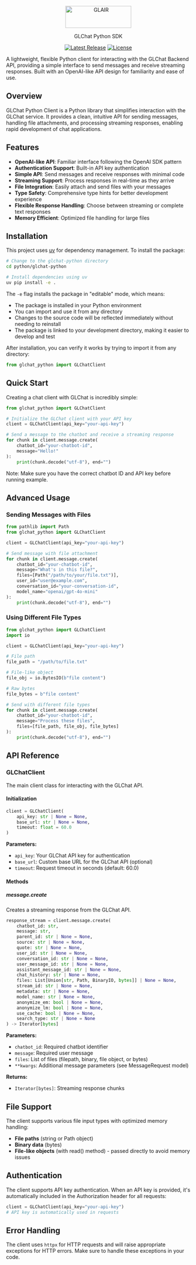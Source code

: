 <p align="center">
  <a href="https://docs.glair.ai" target="_blank">
    <picture>
      <source media="(prefers-color-scheme: dark)" srcset="https://glair-chart.s3.ap-southeast-1.amazonaws.com/images/glair-horizontal-logo-blue.png">
      <source media="(prefers-color-scheme: light)" srcset="https://glair-chart.s3.ap-southeast-1.amazonaws.com/images/glair-horizontal-logo-color.png">
      <img alt="GLAIR" src="https://glair-chart.s3.ap-southeast-1.amazonaws.com/images/glair-horizontal-logo-color.png" width="180" height="60" style="max-width: 100%;">
    </picture>
  </a>
</p>

<p align="center">
  GLChat Python SDK
<p>

<p align="center">
    <a href="https://github.com/glair-ai/glchat-sdk/releases"><img src="https://img.shields.io/npm/v/@gdplabs/glchat-sdk" alt="Latest Release"></a>
    <a href="https://github.com/glair-ai/glchat-sdk/blob/main/LICENSE"><img src="https://img.shields.io/npm/l/@gdplabs/glchat-sdk" alt="License"></a>
</p>

A lightweight, flexible Python client for interacting with the GLChat Backend API, providing a simple interface to send messages and receive streaming responses. Built with an OpenAI-like API design for familiarity and ease of use.

## Overview

GLChat Python Client is a Python library that simplifies interaction with the GLChat service. It provides a clean, intuitive API for sending messages, handling file attachments, and processing streaming responses, enabling rapid development of chat applications.

## Features

- **OpenAI-like API**: Familiar interface following the OpenAI SDK pattern
- **Authentication Support**: Built-in API key authentication
- **Simple API**: Send messages and receive responses with minimal code
- **Streaming Support**: Process responses in real-time as they arrive
- **File Integration**: Easily attach and send files with your messages
- **Type Safety**: Comprehensive type hints for better development experience
- **Flexible Response Handling**: Choose between streaming or complete text responses
- **Memory Efficient**: Optimized file handling for large files

## Installation

This project uses [uv](https://docs.astral.sh/uv/getting-started/) for dependency management. To install the package:

```bash
# Change to the glchat-python directory
cd python/glchat-python

# Install dependencies using uv
uv pip install -e .
```

The `-e` flag installs the package in "editable" mode, which means:

- The package is installed in your Python environment
- You can import and use it from any directory
- Changes to the source code will be reflected immediately without needing to reinstall
- The package is linked to your development directory, making it easier to develop and test

After installation, you can verify it works by trying to import it from any directory:

```python
from glchat_python import GLChatClient
```

## Quick Start

Creating a chat client with GLChat is incredibly simple:

```python
from glchat_python import GLChatClient

# Initialize the GLChat client with your API key
client = GLChatClient(api_key="your-api-key")

# Send a message to the chatbot and receive a streaming response
for chunk in client.message.create(
    chatbot_id="your-chatbot-id",
    message="Hello!"
):
    print(chunk.decode("utf-8"), end="")
```

Note: Make sure you have the correct chatbot ID and API key before running example.

## Advanced Usage

### Sending Messages with Files

```python
from pathlib import Path
from glchat_python import GLChatClient

client = GLChatClient(api_key="your-api-key")

# Send message with file attachment
for chunk in client.message.create(
    chatbot_id="your-chatbot-id",
    message="What's in this file?",
    files=[Path("/path/to/your/file.txt")],
    user_id="user@example.com",
    conversation_id="your-conversation-id",
    model_name="openai/gpt-4o-mini"
):
    print(chunk.decode("utf-8"), end="")
```

### Using Different File Types

```python
from glchat_python import GLChatClient
import io

client = GLChatClient(api_key="your-api-key")

# File path
file_path = "/path/to/file.txt"

# File-like object
file_obj = io.BytesIO(b"file content")

# Raw bytes
file_bytes = b"file content"

# Send with different file types
for chunk in client.message.create(
    chatbot_id="your-chatbot-id",
    message="Process these files",
    files=[file_path, file_obj, file_bytes]
):
    print(chunk.decode("utf-8"), end="")
```

## API Reference

### GLChatClient

The main client class for interacting with the GLChat API.

#### Initialization

```python
client = GLChatClient(
    api_key: str | None = None,
    base_url: str | None = None,
    timeout: float = 60.0
)
```

**Parameters:**

- `api_key`: Your GLChat API key for authentication
- `base_url`: Custom base URL for the GLChat API (optional)
- `timeout`: Request timeout in seconds (default: 60.0)

#### Methods

##### message.create

Creates a streaming response from the GLChat API.

```python
response_stream = client.message.create(
    chatbot_id: str,
    message: str,
    parent_id: str | None = None,
    source: str | None = None,
    quote: str | None = None,
    user_id: str | None = None,
    conversation_id: str | None = None,
    user_message_id: str | None = None,
    assistant_message_id: str | None = None,
    chat_history: str | None = None,
    files: List[Union[str, Path, BinaryIO, bytes]] | None = None,
    stream_id: str | None = None,
    metadata: str | None = None,
    model_name: str | None = None,
    anonymize_em: bool | None = None,
    anonymize_lm: bool | None = None,
    use_cache: bool | None = None,
    search_type: str | None = None
) -> Iterator[bytes]
```

**Parameters:**

- `chatbot_id`: Required chatbot identifier
- `message`: Required user message
- `files`: List of files (filepath, binary, file object, or bytes)
- `**kwargs`: Additional message parameters (see MessageRequest model)

**Returns:**

- `Iterator[bytes]`: Streaming response chunks

## File Support

The client supports various file input types with optimized memory handling:

- **File paths** (string or Path object)
- **Binary data** (bytes)
- **File-like objects** (with read() method) - passed directly to avoid memory issues

## Authentication

The client supports API key authentication. When an API key is provided, it's automatically included in the Authorization header for all requests:

```python
client = GLChatClient(api_key="your-api-key")
# API key is automatically used in requests
```

## Error Handling

The client uses `httpx` for HTTP requests and will raise appropriate exceptions for HTTP errors. Make sure to handle these exceptions in your code.
